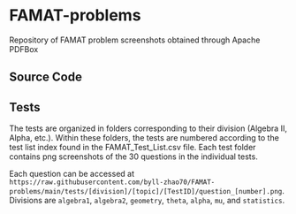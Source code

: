 # FAMAT-problems
Repository of FAMAT problem screenshots obtained through Apache PDFBox

## Source Code


## Tests
The tests are organized in folders corresponding to their division (Algebra II, Alpha, etc.). Within these folders, the tests are numbered according to the test list index found in the FAMAT_Test_List.csv file. Each test folder contains png screenshots of the 30 questions in the individual tests. 

Each question can be accessed at `https://raw.githubusercontent.com/byll-zhao70/FAMAT-problems/main/tests/[division]/[topic]/[TestID]/question_[number].png`. Divisions are `algebra1`, `algebra2`, `geometry`, `theta`, `alpha`, `mu`, and `statistics`. 


